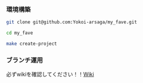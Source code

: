 ### 環境構築

``` bash
git clone git@github.com:Yokoi-arsaga/my_fave.git

cd my_fave

make create-project
```

### ブランチ運用
必ずwikiを確認してください！！[Wiki](https://github.com/Yokoi-arsaga/my_fave/wiki)
